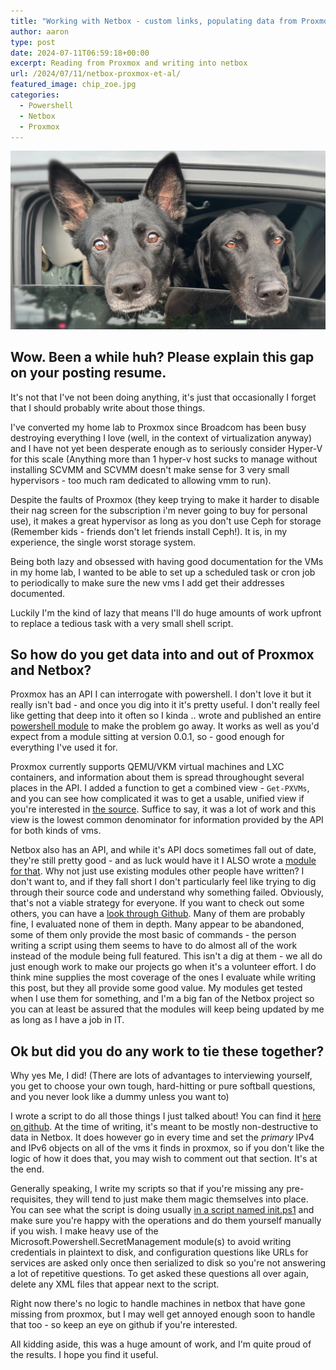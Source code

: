 ```yaml
---
title: "Working with Netbox - custom links, populating data from Proxmox, etc"
author: aaron
type: post
date: 2024-07-11T06:59:18+00:00
excerpt: Reading from Proxmox and writing into netbox
url: /2024/07/11/netbox-proxmox-et-al/
featured_image: chip_zoe.jpg
categories:
  - Powershell
  - Netbox
  - Proxmox
---
```


![Puppies for attention](chip_zoe.jpg)

## Wow. Been a while huh? Please explain this gap on your posting resume.

It's not that I've not been doing anything, it's just that occasionally I forget that I should probably write about those things.

I've converted my home lab to Proxmox since Broadcom has been busy destroying everything I love (well, in the context of virtualization anyway) and I have not yet been desperate enough as to seriously consider Hyper-V for this scale (Anything more than 1 hyper-v host sucks to manage without installing SCVMM and SCVMM doesn't make sense for 3 very small hypervisors - too much ram dedicated to allowing vmm to run).

Despite the faults of Proxmox (they keep trying to make it harder to disable their nag screen for the subscription i'm never going to buy for personal use), it makes a great hypervisor as long as you don't use Ceph for storage (Remember kids - friends don't let friends install Ceph!). It is, in my experience, the single worst storage system.

Being both lazy and obsessed with having good documentation for the VMs in my home lab, I wanted to be able to set up a scheduled task or cron job to periodically to make sure the new vms I add get their addresses documented.

Luckily I'm the kind of lazy that means I'll do huge amounts of work upfront to replace a tedious task with a very small shell script.

## So how do you get data into and out of Proxmox and Netbox?

Proxmox has an API I can interrogate with powershell. I don't love it but it really isn't bad - and once you dig into it it's pretty useful. I don't really feel like getting that deep into it often so I kinda .. wrote and published an entire [powershell module](https://www.powershellgallery.com/packages/proxmox-rest-module/) to make the problem go away. It works as well as you'd expect from a module sitting at version 0.0.1, so - good enough for everything I've used it for.

Proxmox currently supports QEMU/VKM virtual machines and LXC containers, and information about them is spread throughought several places in the API. I added a function to get a combined view - `Get-PXVMs`, and you can see how complicated it was to get a usable, unified view if you're interested in [the source](https://github.com/aaroneg/proxmox-rest-module/blob/trunk/source/Public/endpoints/cluster/resources/Get-PXVMs.ps1). Suffice to say, it was a lot of work and this view is the lowest common denominator for information provided by the API for both kinds of vms.

Netbox also has an API, and while it's API docs sometimes fall out of date, they're still pretty good - and as luck would have it I ALSO wrote a [module for that](https://github.com/aaroneg/netbox-rest-module). Why not just use existing modules other people have written? I don't want to, and if they fall short I don't particularly feel like trying to dig through their source code and understand why something failed. Obviously, that's not a viable strategy for everyone. If you want to check out some others, you can have a [look through Github](https://github.com/search?q=netbox+powershell&type=repositories&s=updated&o=desc). Many of them are probably fine, I evaluated none of them in depth. Many appear to be abandoned, some of them only provide the most basic of commands - the person writing a script using them seems to have to do almost all of the work instead of the module being full featured. This isn't a dig at them - we all do just enough work to make our projects go when it's a volunteer effort. I do think mine supplies the most coverage of the ones I evaluate while writing this post, but they all provide some good value. My modules get tested when I use them for something, and I'm a big fan of the Netbox project so you can at least be assured that the modules will keep being updated by me as long as I have a job in IT.

## Ok but did you do any work to tie these together?

Why yes Me, I did! (There are lots of advantages to interviewing yourself, you get to choose your own tough, hard-hitting or pure softball questions, and you never look like a dummy unless you want to)

I wrote a script to do all those things I just talked about! You can find it [here on github](https://github.com/aaroneg/populate-netbox/tree/trunk/proxmox). At the time of writing, it's meant to be mostly non-destructive to data in Netbox. It does however go in every time and set the _primary_ IPv4 and IPv6 objects on all of the vms it finds in proxmox, so if you don't like the logic of how it does that, you may wish to comment out that section. It's at the end.

Generally speaking, I write my scripts so that if you're missing any pre-requisites, they will tend to just make them magic themselves into place. You can see what the script is doing usually [in a script named init.ps1](https://github.com/aaroneg/populate-netbox/blob/trunk/proxmox/init.ps1) and make sure you're happy with the operations and do them yourself manually if you wish. I make heavy use of the Microsoft.Powershell.SecretManagement module(s) to avoid writing credentials in plaintext to disk, and configuration questions like URLs for services are asked only once then serialized to disk so you're not answering a lot of repetitive questions. To get asked these questions all over again, delete any XML files that appear next to the script.

Right now there's no logic to handle machines in netbox that have gone missing from proxmox, but I may well get annoyed enough soon to handle that too - so keep an eye on github if you're interested.

All kidding aside, this was a huge amount of work, and I'm quite proud of the results. I hope you find it useful.
